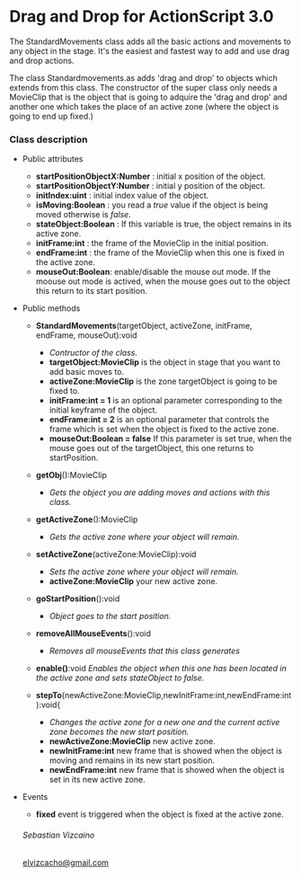 # Drag and Drop for ActionScript 3.0

The StandardMovements class adds all the basic actions and movements to any object in the stage. It's the easiest and fastest way to add and use drag and drop actions.

The class Standardmovements.as adds 'drag and drop' to objects which extends from this class. The constructor of the super class only needs a MovieClip that is the object that is going to adquire the 'drag and drop' and another one which takes the place of an active zone (where the object is going to end up fixed.)

### Class description

* Public attributes 
  - **startPositionObjectX:Number** : initial x position of the object.
  - **startPositionObjectY:Number** : initial y position of the object.
  - **initIndex:uint** : initial index value of the object.
  - **isMoving:Boolean** : you read a *true* value if the object is being moved otherwise is *false*.
  - **stateObject:Boolean** : If this variable is true, the object remains in its active zone.
  - **initFrame:int** : the frame of the MovieClip in the initial position.
  - **endFrame:int** : the frame of the MovieClip when this one is fixed in the active zone.
  - **mouseOut:Boolean**: enable/disable the mouse out mode. If the moouse out mode is actived, when the mouse goes out to the object this return to its start position.

* Public methods
  - **StandardMovements**(targetObject, activeZone, initFrame, endFrame, mouseOut):void
    - *Contructor of the class.*
    - **targetObject:MovieClip** is the object in stage that you want to add basic moves to.
    - **activeZone:MovieClip** is the zone targetObject is going to be fixed to.
    - **initFrame:int = 1** is an optional parameter corresponding to the initial keyframe of the object.
    - **endFrame:int = 2** is an optional parameter that controls the frame which is set when the object is fixed to the active zone.
    - **mouseOut:Boolean = false** If this parameter is set true, when the mouse goes out of the targetObject, this one returns to startPosition.

  - **getObj**():MovieClip
    - *Gets the object you are adding moves and actions with this class.*

  - **getActiveZone**():MovieClip
    - *Gets the active zone where your object will remain.*

  - **setActiveZone**(activeZone:MovieClip):void
    - *Sets the active zone where your object will remain.*
    - **activeZone:MovieClip** your new active zone.

  - **goStartPosition**():void
    - *Object goes to the start position.*

  - **removeAllMouseEvents**():void
    - *Removes all mouseEvents that this class generates*

  - **enable()**:void
    *Enables the object when this one has been located in the active zone and sets stateObject to false.*

  - **stepTo**(newActiveZone:MovieClip,newInitFrame:int,newEndFrame:int):void{
    - *Changes the active zone for a new one and the current active zone becomes the new start position.*
    - **newActiveZone:MovieClip** new active zone.
    - **newInitFrame:int** new frame that is showed when the object is moving and remains in its new start position.
    - **newEndFrame:int** new frame that is showed when the object is set in its new active zone.


* Events
  
  - **fixed** event is triggered when the object is fixed at the active zone.

  ###### Sebastian Vizcaino
  elvizcacho@gmail.com
